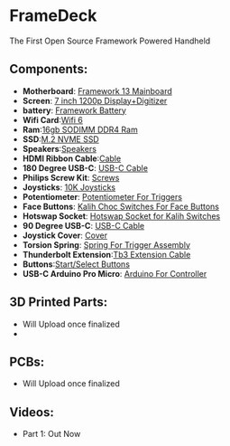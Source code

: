 # FrameDeck
The First Open Source Framework Powered Handheld

## Components:
- **Motherboard**: [Framework 13 Mainboard](https://frame.work/ca/en/products/mainboard-11th-gen-intel-core?v=FRANFG000B)
- **Screen**: [7 inch 1200p Display+Digitizer](https://www.aliexpress.com/item/1005004436708817.html?spm=a2g0o.order_list.order_list_main.4.4edf1802nBw2VC)
- **battery**: [Framework Battery](https://frame.work/ca/en/products/battery?v=FRANBBAT01)
- **Wifi Card**:[Wifi 6](https://frame.work/ca/en/products/intel-wi-fi-6-ax201-vpro)
- **Ram**:[16gb SODIMM DDR4 Ram](https://frame.work/ca/en/products/ram?v=P2008X2)
- **SSD**:[M.2 NVME SSD](https://frame.work/ca/en/products/wd_black-sn730-nvme?v=FRANRVWD02)
- **Speakers**:[Speakers](https://frame.work/ca/en/products/speaker-kit?v=FRANBXFG03)
- **HDMI Ribbon Cable**:[Cable](https://www.aliexpress.com/item/1005002200767476.html?spm=a2g0o.order_list.order_list_main.51.4edf1802nYUJw7)
- **180 Degree USB-C**: [USB-C Cable](https://www.aliexpress.com/item/1005004456693859.html?spm=a2g0o.order_list.order_list_main.71.4edf1802nYUJw7)
- **Philips Screw Kit**: [Screws](https://www.aliexpress.com/item/4001010449485.html?spm=a2g0o.order_list.order_list_main.91.4edf1802nYUJw7)
- **Joysticks**: [10K Joysticks](https://www.aliexpress.com/item/1005004705173404.html?spm=a2g0o.order_list.order_list_main.121.4edf1802nYUJw7)
- **Potentiometer**: [Potentiometer For Triggers](https://www.aliexpress.com/item/1005004351096449.html?spm=a2g0o.order_list.order_list_main.161.4edf1802nYUJw7)
- **Face Buttons**: [Kalih Choc Switches For Face Buttons](https://www.aliexpress.com/item/4000803757746.html?spm=a2g0o.order_list.order_list_main.171.4edf1802nYUJw7)
- **Hotswap Socket**: [Hotswap Socket for Kalih Switches](https://www.aliexpress.com/item/4000803757746.html?spm=a2g0o.order_list.order_list_main.171.4edf1802nYUJw7)
- **90 Degree USB-C**: [USB-C Cable](https://www.aliexpress.com/item/1005003275834471.html?spm=a2g0o.order_detail.order_detail_item.8.3ae6f19c8OVpEG)
- **Joystick Cover**: [Cover](https://www.aliexpress.com/item/4000703242542.html?spm=a2g0o.order_list.order_list_main.76.4edf1802nYUJw7)
- **Torsion Spring**: [Spring For Trigger Assembly](https://www.aliexpress.com/item/1005005282110460.html?spm=a2g0o.order_list.order_list_main.81.4edf1802nYUJw7)
- **Thunderbolt Extension**:[Tb3 Extension Cable](https://www.aliexpress.com/item/1005003781125271.html?spm=a2g0o.order_list.order_list_main.176.4edf1802nYUJw7)
- **Buttons**:[Start/Select Buttons](https://www.aliexpress.com/item/1005004073358461.html?spm=a2g0o.order_list.order_list_main.273.4edf1802nYUJw7)
- **USB-C Arduino Pro Micro**: [Arduino For Controller](https://www.aliexpress.com/item/32887074671.html?spm=a2g0o.order_list.order_list_main.278.4edf1802nYUJw7)

## 3D Printed Parts:
- Will Upload once finalized
- 
## PCBs:
- Will Upload once finalized

## Videos:
- Part 1: Out Now
